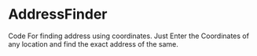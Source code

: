 # AddressFinder
Code For finding address using coordinates.
Just Enter the Coordinates of any location and find the exact address of the same.
